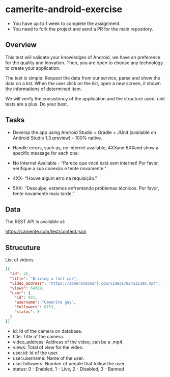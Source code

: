 # camerite-android-exercise

- You have up to 1 week to complete the assignment.
- You need to fork the project and send a PR for the main repository.

Overview
--------

This test will validate your knowledges of Android, we have an preference for the quality and inovation. Then, you are open to choose any technology to create your application.

The test is simple: Request the data from our service, parse and show the data on a list. When the user click on the list, open a new screen, it shown the informations of determined item.

We will verify the consistency of the application and the structure used, unit tests are a plus. Do your best.

Tasks
-----

- Develop the app using Android Studio + Gradle + JUnit (available on Android Studio 1.3 preview) ­- 100% native.

- Handle errors, such as, no internet available, 4XXand 5XXand show a specific message for each one:

- No Internet Available - “Parece que você está sem internet! Por favor, verifique a sua conexão e tente novamente.”

- 4XX- “Houve algum erro na requisição.”

- 5XX- “Desculpe, estamos enfrentando problemas técnicos. Por favor, tente novamente mais tarde.”

Data
----

The REST API is available at:

https://camerite.com/test/content.json

Strucuture
----------

List of videos

```json
[{
  "id": 45,
  "title": "Driving a fast car",
  "video_address": "https://somerandomurl.com/videos/824532398.mp4",
  "views": 64389,
  "user": {
    "id": 931,
    "username": "Camerite guy",
    "followers": 8753,
    "status": 0
  }
}]
```

- id: Id of the camera on database.
- title: Title of the camera.
- video_address: Address of the video, can be a .mp4.
- views: Total of view for the video.
- user.id: Id of the user.
- user.username: Name of the user.
- user.followers: Number of people that follow the user.
- status: 0 - Enabled, 1 - Live, 2 - Disabled, 3 - Banned